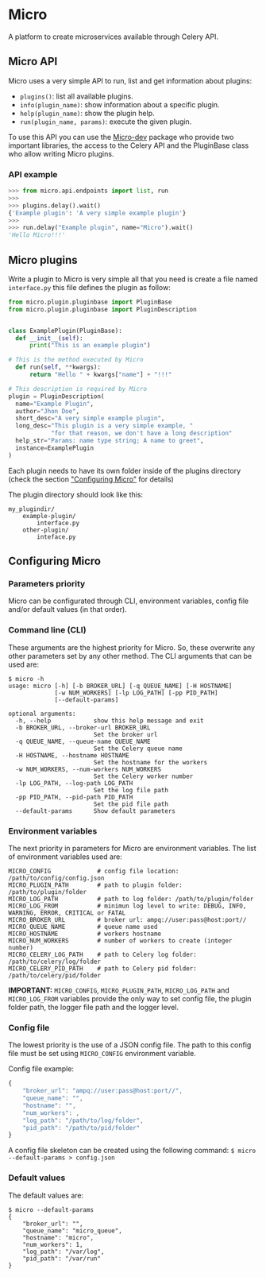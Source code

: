 # Micro
A platform to create microservices available through Celery API.

## Micro API
Micro uses a very simple API to run, list and get information about plugins:

* `plugins()`: list all available plugins.
* `info(plugin_name)`: show information about a specific plugin.
* `help(plugin_name)`: show the plugin help.
* `run(plugin_name, params)`: execute the given plugin.

To use this API you can use the [Micro-dev](https://github.com/humu1us/micro-dev) package who provide two important libraries, the access to the Celery API and the PluginBase class who allow writing Micro plugins.

### API example

```python
>>> from micro.api.endpoints import list, run
>>>
>>> plugins.delay().wait()
{'Example plugin': 'A very simple example plugin'}
>>>
>>> run.delay("Example plugin", name="Micro").wait()
'Hello Micro!!!'
```


## Micro plugins

Write a plugin to Micro is very simple all that you need is create a file named `interface.py` this file defines the plugin as follow:

```python
from micro.plugin.pluginbase import PluginBase
from micro.plugin.pluginbase import PluginDescription


class ExamplePlugin(PluginBase):
  def __init__(self):
      print("This is an example plugin")

# This is the method executed by Micro
  def run(self, **kwargs):
      return "Hello " + kwargs["name"] + "!!!"

# This description is required by Micro
plugin = PluginDescription(
  name="Example Plugin",
  author="Jhon Doe",
  short_desc="A very simple example plugin",
  long_desc="This plugin is a very simple example, "
            "for that reason, we don't have a long description"
  help_str="Params: name type string; A name to greet",
  instance=ExamplePlugin
)
```
Each plugin needs to have its own folder inside of the plugins directory (check the section ["Configuring Micro"](https://github.com/humu1us/micro#configuring-micro) for details)

The plugin directory should look like this:

```
my_plugindir/
	example-plugin/
		interface.py
	other-plugin/
		inteface.py
```

## Configuring Micro
### Parameters priority
Micro can be configurated through CLI, environment variables, config file and/or default values (in that order).

### Command line (CLI)
These arguments are the highest priority for Micro. So, these overwrite any other parameters set by any other method. The CLI arguments that can be used are:

```
$ micro -h
usage: micro [-h] [-b BROKER_URL] [-q QUEUE_NAME] [-H HOSTNAME]
             [-w NUM_WORKERS] [-lp LOG_PATH] [-pp PID_PATH]
             [--default-params]

optional arguments:
  -h, --help            show this help message and exit
  -b BROKER_URL, --broker-url BROKER_URL
                        Set the broker url
  -q QUEUE_NAME, --queue-name QUEUE_NAME
                        Set the Celery queue name
  -H HOSTNAME, --hostname HOSTNAME
                        Set the hostname for the workers
  -w NUM_WORKERS, --num-workers NUM_WORKERS
                        Set the Celery worker number
  -lp LOG_PATH, --log-path LOG_PATH
                        Set the log file path
  -pp PID_PATH, --pid-path PID_PATH
                        Set the pid file path
  --default-params      Show default parameters
```

### Environment variables
The next priority in parameters for Micro are environment variables. The list of environment variables used are:

```
MICRO_CONFIG             # config file location: /path/to/config/config.json
MICRO_PLUGIN_PATH        # path to plugin folder: /path/to/plugin/folder
MICRO_LOG_PATH           # path to log folder: /path/to/plugin/folder
MICRO_LOG_FROM           # minimun log level to write: DEBUG, INFO, WARNING, ERROR, CRITICAL or FATAL
MICRO_BROKER_URL         # broker url: ampq://user:pass@host:port//
MICRO_QUEUE_NAME         # queue name used
MICRO_HOSTNAME           # workers hostname
MICRO_NUM_WORKERS        # number of workers to create (integer number)
MICRO_CELERY_LOG_PATH    # path to Celery log folder: /path/to/celery/log/folder
MICRO_CELERY_PID_PATH    # path to Celery pid folder: /path/to/celery/pid/folder
```

**IMPORTANT:** `MICRO_CONFIG`, `MICRO_PLUGIN_PATH`, `MICRO_LOG_PATH` and `MICRO_LOG_FROM` variables provide the only way to set config file, the plugin folder path, the logger file path and the logger level.

### Config file
The lowest priority is the use of a JSON config file. The path to this config file must be set using `MICRO_CONFIG` environment variable.

Config file example:

```js
{
    "broker_url": "ampq://user:pass@host:port//",
    "queue_name": "",
    "hostname": "",
    "num_workers": ,
    "log_path": "/path/to/log/folder",
    "pid_path": "/path/to/pid/folder"
}
```

A config file skeleton can be created using the following command:
`$ micro --default-params > config.json`

### Default values
The default values are:

```
$ micro --default-params
{
    "broker_url": "",
    "queue_name": "micro_queue",
    "hostname": "micro",
    "num_workers": 1,
    "log_path": "/var/log",
    "pid_path": "/var/run"
}
```
